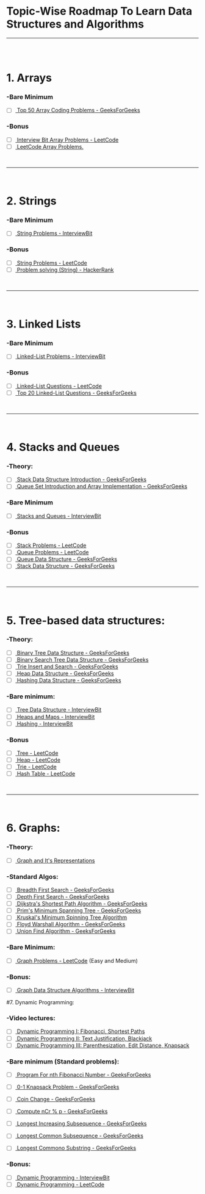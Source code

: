 Topic-Wise Roadmap To Learn Data Structures and Algorithms
===============================================
-------------------
<br>
<br>

# 1. Arrays

###	-Bare Minimum
- [ ] [  Top 50 Array Coding Problems - GeeksForGeeks](https://www.geeksforgeeks.org/top-50-array-coding-problems-for-interviews/ "Top 50 Array Coding Problems - GeeksForGeeks")

###	-Bonus
- [ ] [  Interview Bit Array Problems - LeetCode](https://www.interviewbit.com/courses/programming/topics/arrays/ "Interview Bit Array Problems - LeetCode")
- [ ] [  LeetCode Array Problems.](https://leetcode.com/tag/array/ "Array Problems - LeetCode")
<br>

-------------

<br>

# 2. Strings

###	-Bare Minimum
- [ ] [  String Problems - InterviewBit](https://www.interviewbit.com/courses/programming/topics/strings/ "String Problems - InterviewBit")
	
###	-Bonus
- [ ] [  String Problems - LeetCode](https://leetcode.com/tag/string/ "String Problems - LeetCode")
- [ ] [  Problem solving (String) - HackerRank](https://www.hackerrank.com/domains/algorithms?filters%5Bstatus%5D%5B%5D=unsolved%5Cu0026filters%5Bsubdomains%5D%5B%5D%3Dstrings%5Cu0026badge_type%3Dproblem-solving&filters%5Bstatus%5D%5B%5D=unsolved&filters%5Bsubdomains%5D%5B%5D=strings "Problem solving (String) - HackerRank")
<br>

--------

<br>

# 3. Linked Lists
	
###	-Bare Minimum
- [ ] [  Linked-List Problems - InterviewBit](https://www.interviewbit.com/courses/programming/topics/linked-lists/ "Linked-List Problems - InterviewBit")

###	-Bonus
- [ ] [  Linked-List Questions - LeetCode](https://leetcode.com/tag/linked-list/ "Linked-List Questions - LeetCode")
- [ ] [  Top 20 Linked-List Questions - GeeksForGeeks](https://www.geeksforgeeks.org/top-20-linked-list-interview-question/ "Top 20 Linked-List Questions - GeeksForGeeks")
<br>

--------

<br>

# 4. Stacks and Queues
	
###	-Theory:
- [ ] [  Stack Data Structure Introduction - GeeksForGeeks](https://www.geeksforgeeks.org/stack-data-structure-introduction-program/ "Stack Data Structure Introduction - GeeksForGeeks")
- [ ] [  Queue Set Introduction and Array Implementation - GeeksForGeeks](https://www.geeksforgeeks.org/queue-set-1introduction-and-array-implementation/ "Queue Set Introduction and Array Implementation - GeeksForGeeks")

###	-Bare Minimum
- [ ] [  Stacks and Queues - InterviewBit](https://www.interviewbit.com/courses/programming/topics/stacks-and-queues/ "Stacks and Queues - InterviewBit")

###	-Bonus
- [ ] [  Stack Problems - LeetCode](https://leetcode.com/tag/stack/ "Stack Problems - LeetCode")
- [ ] [  Queue Problems - LeetCode](https://leetcode.com/tag/queue/ "Queue Problems - LeetCode")
- [ ] [  Queue Data Structure - GeeksForGeeks](https://www.geeksforgeeks.org/queue-data-structure/ "Queue Data Structure - GeeksForGeeks")
- [ ] [  Stack Data Structure - GeeksForGeeks](https://www.geeksforgeeks.org/stack-data-structure0 "Stack Data Structure - GeeksForGeeks")
<br>

---------

<br>

# 5. Tree-based data structures:

###	-Theory:
- [ ] [  Binary Tree Data Structure - GeeksForGeeks](https://www.geeksforgeeks.org/binary-tree-data-structure/ "Binary Tree Data Structure - GeeksForGeeks")
- [ ] [  Binary Search Tree Data Structure - GeeksForGeeks](https://www.geeksforgeeks.org/binary-search-tree-data-structure/ "Binary Search Tree Data Structure - GeeksForGeeks")
- [ ] [  Trie Insert and Search - GeeksForGeeks](https://www.geeksforgeeks.org/trie-insert-and-search/ "Trie Insert and Search - GeeksForGeeks")
- [ ] [  Heap Data Structure - GeeksForGeeks](https://www.geeksforgeeks.org/heap-data-structure/ "Heap Data Structure - GeeksForGeeks")
- [ ] [  Hashing Data Structure - GeeksForGeeks](https://www.geeksforgeeks.org/hashing-data-structure/ "Hashing Data Structure - GeeksForGeeks")

###	-Bare minimum:
- [ ] [  Tree Data Structure - InterviewBit](https://www.interviewbit.com/courses/programming/topics/tree-data-structure/ "Tree Data Structure - InterviewBit")
- [ ] [  Heaps and Maps - InterviewBit](https://www.interviewbit.com/courses/programming/topics/heaps-and-maps/ "Heaps and Maps - InterviewBit")
- [ ] [  Hashing - InterviewBit](https://www.interviewbit.com/courses/programming/topics/hashing/ "Hashing - InterviewBit")

###	-Bonus
- [ ] [  Tree - LeetCode](https://leetcode.com/tag/tree/ "Tree - LeetCode")
- [ ] [  Heap - LeetCode](https://leetcode.com/tag/heap/ "Heap - LeetCode")
- [ ] [  Trie - LeetCode](https://leetcode.com/tag/trie/ "Trie - LeetCode")
- [ ] [  Hash Table - LeetCode](https://leetcode.com/tag/hash-table/ "Hash Table - LeetCode")
<br>

--------

<br>

# 6. Graphs:

###	-Theory:
- [ ] [  Graph and It's Representations](https://www.geeksforgeeks.org/graph-and-its-representations/ "Graph and It's Representations - GeeksForGeeks")

###	-Standard Algos:
- [ ] [  Breadth First Search - GeeksForGeeks](https://www.geeksforgeeks.org/breadth-first-search-or-bfs-for-a-graph/ "Breadth First Search - GeeksForGeeks")
- [ ] [  Depth First Search - GeeksForGeeks](https://www.geeksforgeeks.org/depth-first-search-or-dfs-for-a-graph/ "Depth First Search - GeeksForGeeks")
- [ ] [  Dijkstra's Shortest Path Algorithm - GeeksForGeeks](https://www.geeksforgeeks.org/dijkstras-shortest-path-algorithm-greedy-algo-7/ "Dijkstra's Shortest Path Algorithm - GeeksForGeeks")
- [ ] [  Prim's Minimum Spanning Tree - GeeksForGeeks](https://www.geeksforgeeks.org/prims-minimum-spanning-tree-mst-greedy-algo-5/ "Prim's Minimum Spanning Tree - GeeksForGeeks")
- [ ] [  Kruskal's Minimum Spinning Tree Algorithm](https://www.geeksforgeeks.org/kruskals-minimum-spanning-tree-algorithm-greedy-algo-2/ "Kruskal's Minimum Spinning Tree Algorithm")
- [ ] [  Floyd Warshall Algorithm - GeeksForGeeks](https://www.geeksforgeeks.org/floyd-warshall-algorithm-dp-16/ "Floyd Warshall Algorithm - GeeksForGeeks")
- [ ] [  Union Find Algorithm - GeeksForGeeks](https://www.geeksforgeeks.org/union-find-algorithm-union-rank-find-optimized-path-compression/ "Union Find Algorithm - GeeksForGeeks")

###	-Bare Minimum:
- [ ] [  Graph Problems - LeetCode](https://leetcode.com/tag/graph/ "Graph Problems - LeetCode") (Easy and Medium)

###	-Bonus:
- [ ] [  Graph Data Structure Algorithms - InterviewBit](https://www.interviewbit.com/courses/programming/topics/graph-data-structure-algorithms/ "Graph Data Structure Algorithms - InterviewBit")


#7. Dynamic Programming:
	
###	-Video lectures:
- [ ] [  Dynamic Programming I: Fibonacci, Shortest Paths](https://www.youtube.com/watch?v=OQ5jsbhAv_M\u0026list=PLcDimPvbmfT8qAxD6JH_kmXiQwTNcoK78 "Dynamic Programming I: Fibonacci, Shortest Paths")
- [ ] [  Dynamic Programming II: Text Justification, Blackjack](https://www.youtube.com/watch?v=ENyox7kNKeY\u0026list=PLcDimPvbmfT8qAxD6JH_kmXiQwTNcoK78\u0026index=2 "Dynamic Programming II: Text Justification, Blackjack")
- [ ] [  Dynamic Programming III: Parenthesization, Edit Distance, Knapsack](https://www.youtube.com/watch?v=ocZMDMZwhCY\u0026list=PLcDimPvbmfT8qAxD6JH_kmXiQwTNcoK78\u0026index=3 "Dynamic Programming III: Parenthesization, Edit Distance, Knapsack")

###	-Bare minimum (Standard problems):
- [ ] [  Program For nth Fibonacci Number - GeeksForGeeks](https://www.geeksforgeeks.org/program-for-nth-fibonacci-number/ "Program For nth Fibonacci Number - GeeksForGeeks")
- [ ] [  0-1 Knapsack Problem - GeeksForGeeks](https://www.geeksforgeeks.org/0-1-knapsack-problem-dp-10/ "0-1 Knapsack Problem - GeeksForGeeks")
- [ ] [  Coin Change - GeeksForGeeks](https://www.geeksforgeeks.org/coin-change-dp-7/ "Coin Change - GeeksForGeeks")
- [ ] [  Compute nCr % p - GeeksForGeeks](https://www.geeksforgeeks.org/compute-ncr-p-set-1-introduction-and-dynamic-programming-solution/ "Compute nCr % p - GeeksForGeeks")
- [ ] [  Longest Increasing Subsequence - GeeksForGeeks](https://www.geeksforgeeks.org/longest-increasing-subsequence-dp-3/ "Longest Increasing Subsequence - GeeksForGeeks")
- [ ] [  Longest Common Subsequence - GeeksForGeeks](https://www.geeksforgeeks.org/longest-common-subsequence-dp-4/ "Longest Common Subsequence - GeeksForGeeks")
- [ ] [  Longest Commono Substring - GeeksForGeeks](https://www.geeksforgeeks.org/longest-common-substring-dp-29/ "Longest Commono Substring - GeeksForGeeks")


###	-Bonus:
- [ ] [  Dynamic Programming - InterviewBit](https://www.interviewbit.com/courses/programming/topics/dynamic-programming/ "Dynamic Programming - InterviewBit")
- [ ] [  Dynamic Programming - LeetCode](https://leetcode.com/tag/dynamic-programming/ "Dynamic Programming - LeetCode")

